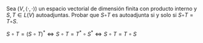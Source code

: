 Sea $(V,⟨·, ·⟩)$ un espacio vectorial de dimensión finita con producto interno y $S, T ∈ L(V )$ autoadjuntas. Probar que $S ◦ T$ es autoadjunta si y solo si $S ◦ T = T ◦ S$.

$S \circ T = (S \circ T)^* \iff S \circ T = T^* \circ S^* \iff S \circ T = T \circ S$

